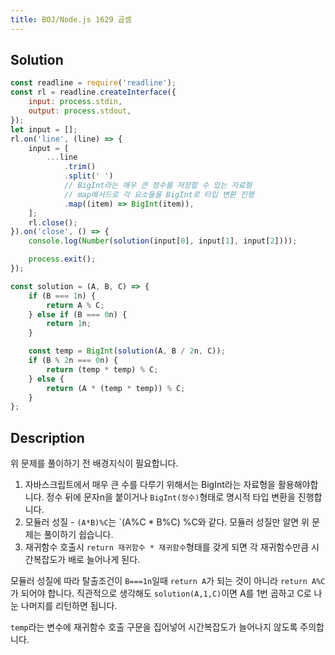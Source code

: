 ```yaml
---
title: BOJ/Node.js 1629 곱셈
---
```


## Solution

```javascript
const readline = require('readline');
const rl = readline.createInterface({
    input: process.stdin,
    output: process.stdout,
});
let input = [];
rl.on('line', (line) => {
    input = [
        ...line
            .trim()
            .split(' ')
            // BigInt라는 매우 큰 정수를 저장할 수 있는 자료형
            // map메서드로 각 요소들을 BigInt로 타입 변환 진행
            .map((item) => BigInt(item)),
    ];
    rl.close();
}).on('close', () => {
    console.log(Number(solution(input[0], input[1], input[2])));

    process.exit();
});

const solution = (A, B, C) => {
    if (B === 1n) {
        return A % C;
    } else if (B === 0n) {
        return 1n;
    }

    const temp = BigInt(solution(A, B / 2n, C));
    if (B % 2n === 0n) {
        return (temp * temp) % C;
    } else {
        return (A * (temp * temp)) % C;
    }
};
```

## Description

위 문제를 풀이하기 전 배경지식이 필요합니다.

1. 자바스크립트에서 매우 큰 수를 다루기 위해서는 BigInt라는 자료형을 활용해야합니다. 정수 뒤에 문자n을 붙이거나 `BigInt(정수)`형태로 명시적 타입 변환을 진행합니다.
2. 모듈러 성질 - `(A*B)%C`는 `(A%C \* B%C) %C와 같다. 모듈러 성질만 알면 위 문제는 풀이하기 쉽습니다.
3. 재귀함수 호출시 `return 재귀함수 * 재귀함수`형태를 갖게 되면 각 재귀함수만큼 시간복잡도가 배로 늘어나게 된다.

모듈러 성질에 따라 탈출조건이 `B===1n`일때 `return A`가 되는 것이 아니라 `return A%C`가 되어야 합니다. 직관적으로 생각해도 `solution(A,1,C)`이면 A를 1번 곱하고 C로 나눈 나머지를 리턴하면 됩니다.

`temp`라는 변수에 재귀함수 호출 구문을 집어넣어 시간복잡도가 늘어나지 않도록 주의합니다.

